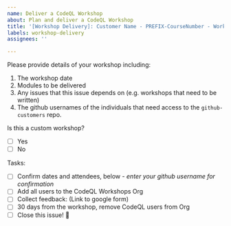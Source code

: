 ```yaml
---
name: Deliver a CodeQL Workshop
about: Plan and deliver a CodeQL Workshop
title: '[Workshop Delivery]: Customer Name - PREFIX-CourseNumber - Workshop Date'
labels: workshop-delivery
assignees: ''

---
```


Please provide details of your workshop including:

1) The workshop date
2) Modules to be delivered
3) Any issues that this issue depends on (e.g. workshops that need to be written)
4) The github usernames of the individuals that need access to the `github-customers` repo. 

Is this a custom workshop?
- [ ] Yes 
- [ ] No

Tasks:
- [ ] Confirm dates and attendees, below - _enter your github username for confirmation_
- [ ] Add all users to the CodeQL Workshops Org
- [ ] Collect feedback: (Link to google form)
- [ ] 30 days from the workshop, remove CodeQL users from Org
- [ ] Close this issue! :tada:
